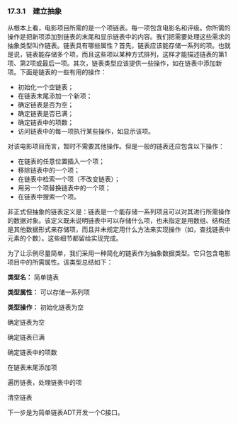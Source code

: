 ### 17.3.1　建立抽象

从根本上看，电影项目所需的是一个项链表。每一项包含电影名和评级。你所需的操作是把新项添加到链表的末尾和显示链表中的内容。我们把需要处理这些需求的抽象类型叫作链表。链表具有哪些属性？首先，链表应该能存储一系列的项。也就是说，链表能存储多个项，而且这些项以某种方式排列，这样才能描述链表的第1项、第2项或最后一项。其次，链表类型应该提供一些操作，如在链表中添加新项。下面是链表的一些有用的操作：

+ 初始化一个空链表；
+ 在链表末尾添加一个新项；
+ 确定链表是否为空；
+ 确定链表是否已满；
+ 确定链表中的项数；
+ 访问链表中的每一项执行某些操作，如显示该项。

对该电影项目而言，暂时不需要其他操作。但是一般的链表还应包含以下操作：

+ 在链表的任意位置插入一个项；
+ 移除链表中的一个项；
+ 在链表中检索一个项（不改变链表）；
+ 用另一个项替换链表中的一个项；
+ 在链表中搜索一个项。

非正式但抽象的链表定义是：链表是一个能存储一系列项且可以对其进行所需操作的数据对象。该定义既未说明链表中可以存储什么项，也未指定是用数组、结构还是其他数据形式来存储项，而且并未规定用什么方法来实现操作（如，查找链表中元素的个数）。这些细节都留给实现完成。

为了让示例尽量简单，我们采用一种简化的链表作为抽象数据类型。它只包含电影项目中的所需属性。该类型总结如下：

**类型名：**
简单链表

**类型属性：**
可以存储一系列项

**类型操作：**
初始化链表为空

确定链表为空

确定链表已满

确定链表中的项数

在链表末尾添加项

遍历链表，处理链表中的项

清空链表

下一步是为简单链表ADT开发一个C接口。

